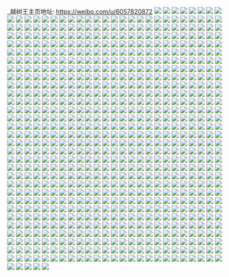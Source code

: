 _越树王主页地址: https://weibo.com/u/6057820872 
![](https://wx4.sinaimg.cn/mw2000/006BXZWgly1h9h2p38vfij33344mo4qu.jpg) 
![](https://wx4.sinaimg.cn/mw2000/006BXZWgly1h9h2okac9ej31jx22kqv5.jpg) 
![](https://wx4.sinaimg.cn/mw2000/006BXZWgly1h9h2ot2a0kj337k251kjl.jpg) 
![](https://wx4.sinaimg.cn/mw2000/006BXZWgly1h9h2pkq9tzj33344mo7wm.jpg) 
![](https://wx4.sinaimg.cn/mw2000/006BXZWgly1h9h2pfcqgoj34mo334npk.jpg) 
![](https://wx4.sinaimg.cn/mw2000/006BXZWgly1h9h2pn103cj31px25qe81.jpg) 
![](https://wx4.sinaimg.cn/mw2000/006BXZWgly1h9a7g3bircj30wi17c15z.jpg) 
![](https://wx4.sinaimg.cn/mw2000/006BXZWgly1h9a7fselzaj32c0340u0y.jpg) 
![](https://wx4.sinaimg.cn/mw2000/006BXZWgly1h9a7gaesvij323g2fb4qp.jpg) 
![](https://wx4.sinaimg.cn/mw2000/006BXZWgly1h9a7g96qykj32712g34qp.jpg) 
![](https://wx4.sinaimg.cn/mw2000/006BXZWgly1h9a7g7y6rpj32c0340qv6.jpg) 
![](https://wx4.sinaimg.cn/mw2000/006BXZWgly1h8h5oatxspj32c03404qq.jpg) 
![](https://wx4.sinaimg.cn/mw2000/006BXZWgly1h7y38gfxt4j32og3kn1kz.jpg) 
![](https://wx4.sinaimg.cn/mw2000/006BXZWgly1h7y38poxorj32dq36cx6q.jpg) 
![](https://wx4.sinaimg.cn/mw2000/006BXZWgly1h7y38z7rh4j327v2lunpd.jpg) 
![](https://wx4.sinaimg.cn/mw2000/006BXZWgly1h7y391mo4bj32c0340u0y.jpg) 
![](https://wx4.sinaimg.cn/mw2000/006BXZWgly1h7y384ijmij32ab2aeqv5.jpg) 
![](https://wx4.sinaimg.cn/mw2000/006BXZWgly1h7y399ppb4j32c02c0hdv.jpg) 
![](https://wx4.sinaimg.cn/mw2000/006BXZWgly1h7y39e2ptdj32c02c0b2a.jpg) 
![](https://wx4.sinaimg.cn/mw2000/006BXZWgly1h7rno12yvqj325h2yeu0z.jpg) 
![](https://wx4.sinaimg.cn/mw2000/006BXZWgly1h7rnnye0fyj32c03404qs.jpg) 
![](https://wx4.sinaimg.cn/mw2000/006BXZWgly1h7rnnxalsbj31db1cj4jy.jpg) 
![](https://wx4.sinaimg.cn/mw2000/006BXZWgly1h7rnnz46i1j31ra2elhdt.jpg) 
![](https://wx4.sinaimg.cn/mw2000/006BXZWgly1h7r83vd98fj32bq2zf4qq.jpg) 
![](https://wx4.sinaimg.cn/mw2000/006BXZWgly1h7r83ym0ymj32672rv1kz.jpg) 
![](https://wx4.sinaimg.cn/mw2000/006BXZWgly1h7r83jddu1j329s3254qq.jpg) 
![](https://wx4.sinaimg.cn/mw2000/006BXZWgly1h7r83p7bppj33402c0hdw.jpg) 
![](https://wx4.sinaimg.cn/mw2000/006BXZWgly1h7r83rbd1nj323p2v6e81.jpg) 
![](https://wx4.sinaimg.cn/mw2000/006BXZWgly1h7r84hr377j31eo1ec4o9.jpg) 
![](https://wx4.sinaimg.cn/mw2000/006BXZWgly1h7py3j9banj30u00xmtg6.jpg) 
![](https://wx4.sinaimg.cn/mw2000/006BXZWgly1h7py3kwuo1j30u0117gva.jpg) 
![](https://wx4.sinaimg.cn/mw2000/006BXZWgly1h7py3jthknj31400u0aip.jpg) 
![](https://wx4.sinaimg.cn/mw2000/006BXZWgly1h7py3k95tsj30u00u0qan.jpg) 
![](https://wx4.sinaimg.cn/mw2000/006BXZWgly1h7py3nndfzj30u01407b2.jpg) 
![](https://wx4.sinaimg.cn/mw2000/006BXZWgly1h7py3ydzd4j31400u0q9z.jpg) 
![](https://wx4.sinaimg.cn/mw2000/006BXZWgly1h7hoe3k6uej30u00u0dkk.jpg) 
![](https://wx4.sinaimg.cn/mw2000/006BXZWgly1h7hx6r2ydcj30u0122wjg.jpg) 
![](https://wx4.sinaimg.cn/mw2000/006BXZWgly1h77m2vjsgqj324836cqmm.jpg) 
![](https://wx4.sinaimg.cn/mw2000/006BXZWgly1h77m38otiuj33344mo1l1.jpg) 
![](https://wx4.sinaimg.cn/mw2000/006BXZWgly1h77m5ijyepj33344moe87.jpg) 
![](https://wx4.sinaimg.cn/mw2000/006BXZWgly1h77m6p5mkrj324836cx6u.jpg) 
![](https://wx4.sinaimg.cn/mw2000/006BXZWgly1h77m280e4gj30wi0lo4qp.jpg) 
![](https://wx4.sinaimg.cn/mw2000/006BXZWgly1h6p1ai6o4ij30u011gtet.jpg) 
![](https://wx4.sinaimg.cn/mw2000/006BXZWgly1h6p1ajyhj4j30u00v941o.jpg) 
![](https://wx4.sinaimg.cn/mw2000/006BXZWgly1h6p1akt5xpj31400u0gmy.jpg) 
![](https://wx4.sinaimg.cn/mw2000/006BXZWgly1h5x9jsf9sij32c0340e82.jpg) 
![](https://wx4.sinaimg.cn/mw2000/006BXZWgly1h5x9l6ffocj32c0340u0x.jpg) 
![](https://wx4.sinaimg.cn/mw2000/006BXZWgly1h5x9jvc7oej32c0340npf.jpg) 
![](https://wx4.sinaimg.cn/mw2000/006BXZWgly1h5x9ju03wbj32c03401kz.jpg) 
![](https://wx4.sinaimg.cn/mw2000/006BXZWgly1h4yfwopas3j31410u0dpb.jpg) 
![](https://wx4.sinaimg.cn/mw2000/006BXZWgly1h4l7vdrrkyj323s2vq4qr.jpg) 
![](https://wx4.sinaimg.cn/mw2000/006BXZWgly1h3uprff3q8j32c0340kjm.jpg) 
![](https://wx4.sinaimg.cn/mw2000/006BXZWgly1h3uproc4taj32c0340u0z.jpg) 
![](https://wx4.sinaimg.cn/mw2000/006BXZWgly1h3uprj1zv2j32c03401kz.jpg) 
![](https://wx4.sinaimg.cn/mw2000/006BXZWgly1h3uprhfqfxj32c0340kjm.jpg) 
![](https://wx4.sinaimg.cn/mw2000/006BXZWgly1h3upz8dhf9j31kw1kwqjz.jpg) 
![](https://wx4.sinaimg.cn/mw2000/006BXZWgly1h3uq0iliv3j31tz1x5x5a.jpg) 
![](https://wx4.sinaimg.cn/mw2000/006BXZWgly1h2jq7npym9j30se12z464.jpg) 
![](https://wx4.sinaimg.cn/mw2000/006BXZWgly1h2be8ykjxnj322p2ssx6r.jpg) 
![](https://wx4.sinaimg.cn/mw2000/006BXZWgly1h2be8x6h7xj33402cpu11.jpg) 
![](https://wx4.sinaimg.cn/mw2000/006BXZWgly1h2be8ujqmyj32rh1zohdt.jpg) 
![](https://wx4.sinaimg.cn/mw2000/006BXZWgly1h2be8vcsv6j32wt26mqv5.jpg) 
![](https://wx4.sinaimg.cn/mw2000/006BXZWgly1h1ueqkww73j325z2z3npe.jpg) 
![](https://wx4.sinaimg.cn/mw2000/006BXZWgly1h1ueqpry4rj32al3401l1.jpg) 
![](https://wx4.sinaimg.cn/mw2000/006BXZWgly1h1ueqqtr26j30wi134hdi.jpg) 
![](https://wx4.sinaimg.cn/mw2000/006BXZWgly1h1ueqaq605j30w81inqd8.jpg) 
![](https://wx4.sinaimg.cn/mw2000/006BXZWgly1h1mufjt53fj329r31eu0y.jpg) 
![](https://wx4.sinaimg.cn/mw2000/006BXZWgly1h1muffk6kuj31ci108ayr.jpg) 
![](https://wx4.sinaimg.cn/mw2000/006BXZWgly1h1mufnehsej32bq340u10.jpg) 
![](https://wx4.sinaimg.cn/mw2000/006BXZWgly1h1mufgfuloj32c02u9u0z.jpg) 
![](https://wx4.sinaimg.cn/mw2000/006BXZWgly1h1muflz0kuj323w30vb2c.jpg) 
![](https://wx4.sinaimg.cn/mw2000/006BXZWgly1h1mufgw7gfj30se13lnci.jpg) 
![](https://wx4.sinaimg.cn/mw2000/006BXZWgly1h1mufiq7n3j320g2s81ky.jpg) 
![](https://wx4.sinaimg.cn/mw2000/006BXZWgly1h1mufkr6gsj31v42r61ky.jpg) 
![](https://wx4.sinaimg.cn/mw2000/006BXZWgly1h0or2go9zej31he0u0wk4.jpg) 
![](https://wx4.sinaimg.cn/mw2000/006BXZWgly1h0or2h0fqfj31he0u0tcm.jpg) 
![](https://wx4.sinaimg.cn/mw2000/006BXZWgly1gzvvt0j7k9j30wc0u07av.jpg) 
![](https://wx4.sinaimg.cn/mw2000/006BXZWgly1gzvvu98qifj30u00zujyv.jpg) 
![](https://wx4.sinaimg.cn/mw2000/006BXZWgly1gzvvt1hsiuj30u0140qcz.jpg) 
![](https://wx4.sinaimg.cn/mw2000/006BXZWgly1gzvvt1q51vj30u013fwom.jpg) 
![](https://wx4.sinaimg.cn/mw2000/006BXZWgly1gzvvt1z3bzj30u0140gux.jpg) 
![](https://wx4.sinaimg.cn/mw2000/006BXZWgly1gzvvt2om1aj30u01400zq.jpg) 
![](https://wx4.sinaimg.cn/mw2000/006BXZWgly1gyp1832mznj32c0340nph.jpg) 
![](https://wx4.sinaimg.cn/mw2000/006BXZWgly1gyp184ys13j322q2rnqv6.jpg) 
![](https://wx4.sinaimg.cn/mw2000/006BXZWgly1gyp18n3r1kj32c0340npe.jpg) 
![](https://wx4.sinaimg.cn/mw2000/006BXZWgly1gyp17z221vj32c03401l1.jpg) 
![](https://wx4.sinaimg.cn/mw2000/006BXZWgly1gxxkagmqlxj30u014048n.jpg) 
![](https://wx4.sinaimg.cn/mw2000/006BXZWgly1gxxkaieu6vj30u00u0117.jpg) 
![](https://wx4.sinaimg.cn/mw2000/006BXZWgly1gxxkahgle4j31410u00z5.jpg) 
![](https://wx4.sinaimg.cn/mw2000/006BXZWgly1gxxkajcae8j30u0140wo7.jpg) 
![](https://wx4.sinaimg.cn/mw2000/006BXZWgly1gxxkbrmb12j30tw13wqbe.jpg) 
![](https://wx4.sinaimg.cn/mw2000/006BXZWgly1gxerbthmzoj30lj0n1abq.jpg) 
![](https://wx4.sinaimg.cn/mw2000/006BXZWgly1gwzcv6twl0j30u00u5dk7.jpg) 
![](https://wx4.sinaimg.cn/mw2000/006BXZWgly1gwzcv7ns6rj31250u0n20.jpg) 
![](https://wx4.sinaimg.cn/mw2000/006BXZWgly1gwzcv7caopj31910u0q9g.jpg) 
![](https://wx4.sinaimg.cn/mw2000/006BXZWgly1gwzcv89isoj31910u046h.jpg) 
![](https://wx4.sinaimg.cn/mw2000/006BXZWgly1gwwgvnrqjij30vc15sn7p.jpg) 
![](https://wx4.sinaimg.cn/mw2000/006BXZWgly1gwwgvo1klcj30vc0ye7l6.jpg) 
![](https://wx4.sinaimg.cn/mw2000/006BXZWgly1gwwgvxp9ddj30ku0rs0wp.jpg) 
![](https://wx4.sinaimg.cn/mw2000/006BXZWgly1gwwgvppw4fj323x2k01ky.jpg) 
![](https://wx4.sinaimg.cn/mw2000/006BXZWgly1gwwgwas0haj318e18eh9c.jpg) 
![](https://wx4.sinaimg.cn/mw2000/006BXZWgly1gwwgvrqs0lj32c02lu7wi.jpg) 
![](https://wx4.sinaimg.cn/mw2000/006BXZWgly1gwwgvtbt75j32c02qa1ky.jpg) 
![](https://wx4.sinaimg.cn/mw2000/006BXZWgly1gwwgvvgr29j324w2k6x6p.jpg) 
![](https://wx4.sinaimg.cn/mw2000/006BXZWgly1gwwgwbs9zij32s52c0kjl.jpg) 
![](https://wx4.sinaimg.cn/mw2000/006BXZWgly1gwwgvyv88ij32c0340b2a.jpg) 
![](https://wx4.sinaimg.cn/mw2000/006BXZWgly1gwwgw0nepdj32ma1r8u0x.jpg) 
![](https://wx4.sinaimg.cn/mw2000/006BXZWgly1gwwgw3ep05j32c03404qr.jpg) 
![](https://wx4.sinaimg.cn/mw2000/006BXZWgly1gwwgw4j4lqj32c03407wi.jpg) 
![](https://wx4.sinaimg.cn/mw2000/006BXZWgly1gwwgw5v7nrj32c03404qq.jpg) 
![](https://wx4.sinaimg.cn/mw2000/006BXZWgly1gwwgw6skwsj32c0340e81.jpg) 
![](https://wx4.sinaimg.cn/mw2000/006BXZWgly1gwwgw8ifo0j32c03407wi.jpg) 
![](https://wx4.sinaimg.cn/mw2000/006BXZWgly1gwwgwa4bowj32c0340x6r.jpg) 
![](https://wx4.sinaimg.cn/mw2000/006BXZWgly1gwwgwcyzb8j32ao328e82.jpg) 
![](https://wx4.sinaimg.cn/mw2000/006BXZWgly1gvw49jolymj30h20jnwha.jpg) 
![](https://wx4.sinaimg.cn/mw2000/006BXZWgly1gvw49ko3j2j32c03404qr.jpg) 
![](https://wx4.sinaimg.cn/mw2000/006BXZWgly1gvw497qh6oj32c03407wj.jpg) 
![](https://wx4.sinaimg.cn/mw2000/006BXZWgly1gvw49mzu71j321e1v2e81.jpg) 
![](https://wx4.sinaimg.cn/mw2000/006BXZWgly1gvw49lw56lj32c0340kjm.jpg) 
![](https://wx4.sinaimg.cn/mw2000/006BXZWgly1gvw49ira08j33402c0kjm.jpg) 
![](https://wx4.sinaimg.cn/mw2000/006BXZWgly1gvw49on497j322o340kjl.jpg) 
![](https://wx4.sinaimg.cn/mw2000/006BXZWgly1gvw49pfzomj322o340x6p.jpg) 
![](https://wx4.sinaimg.cn/mw2000/006BXZWgly1gvw49f1u2wj32c0340x6r.jpg) 
![](https://wx4.sinaimg.cn/mw2000/006BXZWgly1gvw496bwswj32c03401ky.jpg) 
![](https://wx4.sinaimg.cn/mw2000/006BXZWgly1gvw499p33tj32c0340u0z.jpg) 
![](https://wx4.sinaimg.cn/mw2000/006BXZWgly1gvw49qm283j32c0340x6q.jpg) 
![](https://wx4.sinaimg.cn/mw2000/006BXZWgly1gvw49535b1j32c0340e82.jpg) 
![](https://wx4.sinaimg.cn/mw2000/006BXZWgly1gvw49brzfrj32c0340hdu.jpg) 
![](https://wx4.sinaimg.cn/mw2000/006BXZWgly1gvw49d0ntej32c0340x6q.jpg) 
![](https://wx4.sinaimg.cn/mw2000/006BXZWgly1gvw49h8djfj32c0340x6q.jpg) 
![](https://wx4.sinaimg.cn/mw2000/006BXZWgly1gvw49nq4caj31sh20bhdt.jpg) 
![](https://wx4.sinaimg.cn/mw2000/006BXZWgly1guzwnqdygej60u0130do802.jpg) 
![](https://wx4.sinaimg.cn/mw2000/006BXZWgly1guzwnr4d35j60u0135qa102.jpg) 
![](https://wx4.sinaimg.cn/mw2000/006BXZWgly1guzwns1728j60u016mwkn02.jpg) 
![](https://wx4.sinaimg.cn/mw2000/006BXZWgly1guzwnnju3wj60u013d4b202.jpg) 
![](https://wx4.sinaimg.cn/mw2000/006BXZWgly1guzwnobv8tj60u013s7jq02.jpg) 
![](https://wx4.sinaimg.cn/mw2000/006BXZWgly1guzwnkvwa7j60u014047402.jpg) 
![](https://wx4.sinaimg.cn/mw2000/006BXZWgly1guzwnictwej60u0140gv902.jpg) 
![](https://wx4.sinaimg.cn/mw2000/006BXZWgly1guzwnjf2ijj61400u0dr402.jpg) 
![](https://wx4.sinaimg.cn/mw2000/006BXZWgly1guzwnp0c69j60u00zfn5802.jpg) 
![](https://wx4.sinaimg.cn/mw2000/006BXZWgly1guzwnk24hdj60u00zsn3z02.jpg) 
![](https://wx4.sinaimg.cn/mw2000/006BXZWgly1guzwnlwf90j60u0140wpi02.jpg) 
![](https://wx4.sinaimg.cn/mw2000/006BXZWgly1guzwnply98j60u0140n3e02.jpg) 
![](https://wx4.sinaimg.cn/mw2000/006BXZWgly1guzwnsv3xlj60u0140dtw02.jpg) 
![](https://wx4.sinaimg.cn/mw2000/006BXZWgly1guzwntpph6j60u0140wo502.jpg) 
![](https://wx4.sinaimg.cn/mw2000/006BXZWgly1guzwnuruosj60u00zujz902.jpg) 
![](https://wx4.sinaimg.cn/mw2000/006BXZWgly1guzwnvzae5j60u0190alp02.jpg) 
![](https://wx4.sinaimg.cn/mw2000/006BXZWgly1guzwnxh4scj60u0140dq102.jpg) 
![](https://wx4.sinaimg.cn/mw2000/006BXZWgly1guzwnylro1j60u01407cu02.jpg) 
![](https://wx4.sinaimg.cn/mw2000/006BXZWgly1guppsck2lsj32be340kjn.jpg) 
![](https://wx4.sinaimg.cn/mw2000/006BXZWgly1gupnblhiakj62c03154qr02.jpg) 
![](https://wx4.sinaimg.cn/mw2000/006BXZWgly1guppqrkcfqj62c0340e8402.jpg) 
![](https://wx4.sinaimg.cn/mw2000/006BXZWgly1gupnbgcuq3j60kz0sgwn902.jpg) 
![](https://wx4.sinaimg.cn/mw2000/006BXZWgly1gupnbtputtj627r2omnpd02.jpg) 
![](https://wx4.sinaimg.cn/mw2000/006BXZWgly1guppr95v9sj62c0340hdt02.jpg) 
![](https://wx4.sinaimg.cn/mw2000/006BXZWgly1gupnbp2mq1j62ao2x61kz02.jpg) 
![](https://wx4.sinaimg.cn/mw2000/006BXZWgly1gupnbhinojj62ps1j04qp02.jpg) 
![](https://wx4.sinaimg.cn/mw2000/006BXZWgly1guppov9iy6j62c0340x6r02.jpg) 
![](https://wx4.sinaimg.cn/mw2000/006BXZWgly1gupnbihsthj60vc15sdrq02.jpg) 
![](https://wx4.sinaimg.cn/mw2000/006BXZWgly1gupnbrsdrgj623e2lc4qq02.jpg) 
![](https://wx4.sinaimg.cn/mw2000/006BXZWgly1gupprga03oj63402c0kjl02.jpg) 
![](https://wx4.sinaimg.cn/mw2000/006BXZWgly1gupprq6o30j62ps1j0u0x02.jpg) 
![](https://wx4.sinaimg.cn/mw2000/006BXZWgly1gupps88q9fj62c0340u0y02.jpg) 
![](https://wx4.sinaimg.cn/mw2000/006BXZWgly1gupnbfsrtej62c03401kz02.jpg) 
![](https://wx4.sinaimg.cn/mw2000/006BXZWgly1gtt7dt1rwij30t612wqd5.jpg) 
![](https://wx4.sinaimg.cn/mw2000/006BXZWgly1gtt7ds4guej32c0340u0x.jpg) 
![](https://wx4.sinaimg.cn/mw2000/006BXZWgly1gtt7duk9p3j31xk24fnpd.jpg) 
![](https://wx4.sinaimg.cn/mw2000/006BXZWgly1gtt7dtya8hj32c0340b2a.jpg) 
![](https://wx4.sinaimg.cn/mw2000/006BXZWgly1gtt7e1mje8j32c03404qp.jpg) 
![](https://wx4.sinaimg.cn/mw2000/006BXZWgly1gtt7dvqvxaj32c02xcqv5.jpg) 
![](https://wx4.sinaimg.cn/mw2000/006BXZWgly1gtt7dxnoegj32c03401kz.jpg) 
![](https://wx4.sinaimg.cn/mw2000/006BXZWgly1gtt7e2ksokj32622dy4qp.jpg) 
![](https://wx4.sinaimg.cn/mw2000/006BXZWgly1gtt7e0pj4jj32c0340kjr.jpg) 
![](https://wx4.sinaimg.cn/mw2000/006BXZWgly1gtt7dz5nhuj32c0340hdu.jpg) 
![](https://wx4.sinaimg.cn/mw2000/006BXZWgly1gtmcbcn0ecj30u0140jyo.jpg) 
![](https://wx4.sinaimg.cn/mw2000/006BXZWgly1gtmcb8kallj30u0140qgy.jpg) 
![](https://wx4.sinaimg.cn/mw2000/006BXZWgly1gtmcb97m3rj30u0140ag1.jpg) 
![](https://wx4.sinaimg.cn/mw2000/006BXZWgly1gtmcbbbklmj30u0140481.jpg) 
![](https://wx4.sinaimg.cn/mw2000/006BXZWgly1gtmcggqy8ej311s0u0n58.jpg) 
![](https://wx4.sinaimg.cn/mw2000/006BXZWgly1gtmcgw6lr0j30wx0l9q7t.jpg) 
![](https://wx4.sinaimg.cn/mw2000/006BXZWgly1gtmcffj0ajj30mi0u0jwb.jpg) 
![](https://wx4.sinaimg.cn/mw2000/006BXZWgly1gtmcbau751j30u01aa4b3.jpg) 
![](https://wx4.sinaimg.cn/mw2000/006BXZWgly1gtmccd906lj30u0140x12.jpg) 
![](https://wx4.sinaimg.cn/mw2000/006BXZWgly1gtmcbdysdij30ws0u0wl5.jpg) 
![](https://wx4.sinaimg.cn/mw2000/006BXZWgly1gtmcddeznuj30mi0k3go1.jpg) 
![](https://wx4.sinaimg.cn/mw2000/006BXZWgly1gtmcbf7c3dj30u0140ao5.jpg) 
![](https://wx4.sinaimg.cn/mw2000/006BXZWgly1gtmccekpckj30u0140dmc.jpg) 
![](https://wx4.sinaimg.cn/mw2000/006BXZWgly1gtmccfatayj30u0140dr0.jpg) 
![](https://wx4.sinaimg.cn/mw2000/006BXZWgly1gtao1u19iyj30u0140qad.jpg) 
![](https://wx4.sinaimg.cn/mw2000/006BXZWgly1gtao1tjdmij30u0140gtj.jpg) 
![](https://wx4.sinaimg.cn/mw2000/006BXZWgly1gtao1loqvpj30u00u0qc3.jpg) 
![](https://wx4.sinaimg.cn/mw2000/006BXZWgly1gtao1rrfmoj30u0140gw7.jpg) 
![](https://wx4.sinaimg.cn/mw2000/006BXZWgly1gtao1pnowuj30u018x102.jpg) 
![](https://wx4.sinaimg.cn/mw2000/006BXZWgly1gtao1k3uh5j30u0140jye.jpg) 
![](https://wx4.sinaimg.cn/mw2000/006BXZWgly1gtao1r0x31j30u0140tlm.jpg) 
![](https://wx4.sinaimg.cn/mw2000/006BXZWgly1gtao1l1zolj30u00u0jxp.jpg) 
![](https://wx4.sinaimg.cn/mw2000/006BXZWgly1gtao1qdd5mj30u0140dr0.jpg) 
![](https://wx4.sinaimg.cn/mw2000/006BXZWgly1gtao1ko9u9j30u014s135.jpg) 
![](https://wx4.sinaimg.cn/mw2000/006BXZWgly1gtao1mapfzj30u00u0wm6.jpg) 
![](https://wx4.sinaimg.cn/mw2000/006BXZWgly1gtao1mrteyj30u014049e.jpg) 
![](https://wx4.sinaimg.cn/mw2000/006BXZWgly1gtao1oen4fj30u0140wk4.jpg) 
![](https://wx4.sinaimg.cn/mw2000/006BXZWgly1gtao1p4kmuj30u019312o.jpg) 
![](https://wx4.sinaimg.cn/mw2000/006BXZWgly1gtao1sc1c2j30u014046f.jpg) 
![](https://wx4.sinaimg.cn/mw2000/006BXZWgly1gtao1uonv9j30u0140k4w.jpg) 
![](https://wx4.sinaimg.cn/mw2000/006BXZWgly1gsjbd25qq5j327p20z1kx.jpg) 
![](https://wx4.sinaimg.cn/mw2000/006BXZWgly1gsbgx6ld5aj311s0u0463.jpg) 
![](https://wx4.sinaimg.cn/mw2000/006BXZWgly1gs1n8m8ncuj30u0118aob.jpg) 
![](https://wx4.sinaimg.cn/mw2000/006BXZWgly1gs1n8krbwvj30u0140n7t.jpg) 
![](https://wx4.sinaimg.cn/mw2000/006BXZWgly1gs1n8lbu0wj30u00yggu3.jpg) 
![](https://wx4.sinaimg.cn/mw2000/006BXZWgly1gs1n8izn0hj30u0140tj7.jpg) 
![](https://wx4.sinaimg.cn/mw2000/006BXZWgly1gs1n8jodgzj30u0142am9.jpg) 
![](https://wx4.sinaimg.cn/mw2000/006BXZWgly1gs1n8n2ptqj30u00uath7.jpg) 
![](https://wx4.sinaimg.cn/mw2000/006BXZWgly1gs1n8nmwd8j30u00zm4bf.jpg) 
![](https://wx4.sinaimg.cn/mw2000/006BXZWgly1gs1n8k6biqj30u0140k1t.jpg) 
![](https://wx4.sinaimg.cn/mw2000/006BXZWgly1gs1n8ogxnhj30u010aqh3.jpg) 
![](https://wx4.sinaimg.cn/mw2000/006BXZWgly1grj06j4cgyj30u010y7ch.jpg) 
![](https://wx4.sinaimg.cn/mw2000/006BXZWgly1grj0451l6hj30u0142q91.jpg) 
![](https://wx4.sinaimg.cn/mw2000/006BXZWgly1grj06rddzej30u012oqc7.jpg) 
![](https://wx4.sinaimg.cn/mw2000/006BXZWgly1grj0478z2ij30u00yi10s.jpg) 
![](https://wx4.sinaimg.cn/mw2000/006BXZWgly1grj04aoa0wj30go0hl75a.jpg) 
![](https://wx4.sinaimg.cn/mw2000/006BXZWgly1grj04922umj30u0140do9.jpg) 
![](https://wx4.sinaimg.cn/mw2000/006BXZWgly1grj045nt38j31400u010k.jpg) 
![](https://wx4.sinaimg.cn/mw2000/006BXZWgly1grj049u52sj30u0140jzx.jpg) 
![](https://wx4.sinaimg.cn/mw2000/006BXZWgly1grj04acsgvj30u0140wm9.jpg) 
![](https://wx4.sinaimg.cn/mw2000/006BXZWgly1gr2rtt7bnbj30rs631hdu.jpg) 
![](https://wx4.sinaimg.cn/mw2000/006BXZWgly1gr2rtx19x9j30rs50l7wi.jpg) 
![](https://wx4.sinaimg.cn/mw2000/006BXZWgly1gr2rtuk8oaj30rs9254qr.jpg) 
![](https://wx4.sinaimg.cn/mw2000/006BXZWgly1gr2rtw3fuaj30rs5eg4qq.jpg) 
![](https://wx4.sinaimg.cn/mw2000/006BXZWgly1gr2ru1wknkj30u01407ck.jpg) 
![](https://wx4.sinaimg.cn/mw2000/006BXZWgly1gr2rts6i8ej30rs4oxkjl.jpg) 
![](https://wx4.sinaimg.cn/mw2000/006BXZWgly1gr2rtyac6aj30rs4oh4qq.jpg) 
![](https://wx4.sinaimg.cn/mw2000/006BXZWgly1gr2ru1dechj30u0140akm.jpg) 
![](https://wx4.sinaimg.cn/mw2000/006BXZWgly1gr2ru01b7nj30rs64bx6q.jpg) 
![](https://wx4.sinaimg.cn/mw2000/006BXZWgly1gr2ppqt27mj31410u07e5.jpg) 
![](https://wx4.sinaimg.cn/mw2000/006BXZWgly1gqtjynuq4tj30u00yjh0m.jpg) 
![](https://wx4.sinaimg.cn/mw2000/006BXZWgly1gqtjyooe3zj30u012012f.jpg) 
![](https://wx4.sinaimg.cn/mw2000/006BXZWgly1gqtjymq2mij30u013nzwn.jpg) 
![](https://wx4.sinaimg.cn/mw2000/006BXZWgly1gqtjyqsxtoj30ku0rsq78.jpg) 
![](https://wx4.sinaimg.cn/mw2000/006BXZWgly1gqtjypwuz2j30u0140jyn.jpg) 
![](https://wx4.sinaimg.cn/mw2000/006BXZWgly1gqtjyp3btkj30u010samt.jpg) 
![](https://wx4.sinaimg.cn/mw2000/006BXZWgly1gqtjypkvscj30u011wds6.jpg) 
![](https://wx4.sinaimg.cn/mw2000/006BXZWgly1gqtjyqjka8j60u00y2dph02.jpg) 
![](https://wx4.sinaimg.cn/mw2000/006BXZWgly1gqtjyq9c99j30u011w495.jpg) 
![](https://wx4.sinaimg.cn/mw2000/006BXZWgly1gqtjyr42jpj30u00xgak0.jpg) 
![](https://wx4.sinaimg.cn/mw2000/006BXZWgly1gqtjyrfzc8j310f0u0qf0.jpg) 
![](https://wx4.sinaimg.cn/mw2000/006BXZWgly1gqtjyrv557j30u00u4na6.jpg) 
![](https://wx4.sinaimg.cn/mw2000/006BXZWgly1gqtjys8o69j30u0140aoq.jpg) 
![](https://wx4.sinaimg.cn/mw2000/006BXZWgly1gqtjyspeomj30u0154tev.jpg) 
![](https://wx4.sinaimg.cn/mw2000/006BXZWgly1gqtjyt1a4lj30u00z6n76.jpg) 
![](https://wx4.sinaimg.cn/mw2000/006BXZWgly1gqtjytzzqnj30u00z4wq9.jpg) 
![](https://wx4.sinaimg.cn/mw2000/006BXZWgly1gqtjyudby8j30u0140whw.jpg) 
![](https://wx4.sinaimg.cn/mw2000/006BXZWgly1gqtjyvgguaj60u00ykjwc02.jpg) 
![](https://wx4.sinaimg.cn/mw2000/006BXZWgly1gq1yy9bny4j327i33zx6q.jpg) 
![](https://wx4.sinaimg.cn/mw2000/006BXZWgly1gq1yy22uqdj32c02qu7of.jpg) 
![](https://wx4.sinaimg.cn/mw2000/006BXZWgly1gq1yx6oezjj329n2y8x6p.jpg) 
![](https://wx4.sinaimg.cn/mw2000/006BXZWgly1gq1yxiv1iyj32c036gkjo.jpg) 
![](https://wx4.sinaimg.cn/mw2000/006BXZWgly1gq1yxzf0olj326r2i4kjl.jpg) 
![](https://wx4.sinaimg.cn/mw2000/006BXZWgly1gq1ywg93h2j31sf2oskjm.jpg) 
![](https://wx4.sinaimg.cn/mw2000/006BXZWgly1gq1yyafbojj33402c0b29.jpg) 
![](https://wx4.sinaimg.cn/mw2000/006BXZWgly1gq1yxowtezj32hk2c0u0y.jpg) 
![](https://wx4.sinaimg.cn/mw2000/006BXZWgly1gq1yxdz5kqj32c02lnb2b.jpg) 
![](https://wx4.sinaimg.cn/mw2000/006BXZWgly1gq1yxrvza9j33402c0qv5.jpg) 
![](https://wx4.sinaimg.cn/mw2000/006BXZWgly1gq1yy6ju5rj33402c0x6p.jpg) 
![](https://wx4.sinaimg.cn/mw2000/006BXZWgly1gq1yyfcj5xj32c03404qq.jpg) 
![](https://wx4.sinaimg.cn/mw2000/006BXZWgly1gq1yyhb05qj32c0340x6q.jpg) 
![](https://wx4.sinaimg.cn/mw2000/006BXZWgly1gq1yyj6510j32c03401f7.jpg) 
![](https://wx4.sinaimg.cn/mw2000/006BXZWgly1gq1yyn5swij32c03404qq.jpg) 
![](https://wx4.sinaimg.cn/mw2000/006BXZWgly1gq1yypyw23j32c0340kjm.jpg) 
![](https://wx4.sinaimg.cn/mw2000/006BXZWgly1gq1yytc8zfj32c0340e82.jpg) 
![](https://wx4.sinaimg.cn/mw2000/006BXZWgly1gq1yyddo7wj32c0340kjn.jpg) 
![](https://wx4.sinaimg.cn/mw2000/006BXZWgly1gq1sjtxldhj30u010vgwv.jpg) 
![](https://wx4.sinaimg.cn/mw2000/006BXZWgly1gq1sj0tevdj30u00usduc.jpg) 
![](https://wx4.sinaimg.cn/mw2000/006BXZWgly1gq1sj5ucyjj30u0144112.jpg) 
![](https://wx4.sinaimg.cn/mw2000/006BXZWgly1gq1sjiz3dvj31400u048u.jpg) 
![](https://wx4.sinaimg.cn/mw2000/006BXZWgly1gq1sjeulgsj30u0140h2p.jpg) 
![](https://wx4.sinaimg.cn/mw2000/006BXZWgly1gq1sjxlz31j30u0140wld.jpg) 
![](https://wx4.sinaimg.cn/mw2000/006BXZWgly1gq1sk154prj30u00w6dqk.jpg) 
![](https://wx4.sinaimg.cn/mw2000/006BXZWgly1gq1sjohqkyj30u01154a4.jpg) 
![](https://wx4.sinaimg.cn/mw2000/006BXZWgly1gq1sk6y6j3j30u0140qhy.jpg) 
![](https://wx4.sinaimg.cn/mw2000/006BXZWgly1gq1skhycpmj30u014048p.jpg) 
![](https://wx4.sinaimg.cn/mw2000/006BXZWgly1gq1sk2lc6tj31190u0qbr.jpg) 
![](https://wx4.sinaimg.cn/mw2000/006BXZWgly1gq1sk8alhtj30u014016u.jpg) 
![](https://wx4.sinaimg.cn/mw2000/006BXZWgly1gq1ska619wj30u011gai3.jpg) 
![](https://wx4.sinaimg.cn/mw2000/006BXZWgly1gq1skavn3jj30u01400vz.jpg) 
![](https://wx4.sinaimg.cn/mw2000/006BXZWgly1gq1sk5lq2aj31400u0qhm.jpg) 
![](https://wx4.sinaimg.cn/mw2000/006BXZWgly1gq1skbu6dyj31400u0jzv.jpg) 
![](https://wx4.sinaimg.cn/mw2000/006BXZWgly1gq1sln97hij30u0140tu6.jpg) 
![](https://wx4.sinaimg.cn/mw2000/006BXZWgly1gq1skgpc2rj30u0140qgw.jpg) 
![](https://wx4.sinaimg.cn/mw2000/006BXZWgly1gpaggdcq2fj32c0340b2a.jpg) 
![](https://wx4.sinaimg.cn/mw2000/006BXZWgly1gpaggbnnafj32c0340b2a.jpg) 
![](https://wx4.sinaimg.cn/mw2000/006BXZWgly1gpagg4ggmmj32c0340kjn.jpg) 
![](https://wx4.sinaimg.cn/mw2000/006BXZWgly1gpaggajeeyj32c0340e82.jpg) 
![](https://wx4.sinaimg.cn/mw2000/006BXZWgly1gpagg81zapj32c0340e82.jpg) 
![](https://wx4.sinaimg.cn/mw2000/006BXZWgly1gpagg9iljsj33402c0qv6.jpg) 
![](https://wx4.sinaimg.cn/mw2000/006BXZWgly1gpagg1ru0vj32c0340kjm.jpg) 
![](https://wx4.sinaimg.cn/mw2000/006BXZWgly1gpagg32ckjj32c03407wi.jpg) 
![](https://wx4.sinaimg.cn/mw2000/006BXZWgly1gpagg5m5gkj33402c0hdu.jpg) 
![](https://wx4.sinaimg.cn/mw2000/006BXZWgly1gpah5m3cygj31d3245qnm.jpg) 
![](https://wx4.sinaimg.cn/mw2000/006BXZWgly1gpaggejqs4j32c0340x6q.jpg) 
![](https://wx4.sinaimg.cn/mw2000/006BXZWgly1gpagggd13aj32c03401l0.jpg) 
![](https://wx4.sinaimg.cn/mw2000/006BXZWgly1gpaggimupxj32c0340kjm.jpg) 
![](https://wx4.sinaimg.cn/mw2000/006BXZWgly1gpaggpigz5j32c03404qp.jpg) 
![](https://wx4.sinaimg.cn/mw2000/006BXZWgly1gpaggkit9vj32c0340qv6.jpg) 
![](https://wx4.sinaimg.cn/mw2000/006BXZWgly1gpagglvy5uj32c0340x6q.jpg) 
![](https://wx4.sinaimg.cn/mw2000/006BXZWgly1gpaabwsxtbj31t02abe81.jpg) 
![](https://wx4.sinaimg.cn/mw2000/006BXZWgly1gpaabyhz3hj32yw286npd.jpg) 
![](https://wx4.sinaimg.cn/mw2000/006BXZWgly1gpaac4tdrpj31ds29e4mq.jpg) 
![](https://wx4.sinaimg.cn/mw2000/006BXZWgly1gpaac1n2ooj31d3245qnm.jpg) 
![](https://wx4.sinaimg.cn/mw2000/006BXZWgly1gpaac07agvj32a231fb29.jpg) 
![](https://wx4.sinaimg.cn/mw2000/006BXZWgly1gpaac32948j32vx25y4qq.jpg) 
![](https://wx4.sinaimg.cn/mw2000/006BXZWgly1gpaac3j0cmj32c02lxncu.jpg) 
![](https://wx4.sinaimg.cn/mw2000/006BXZWgly1gpaabunp66j31y41ocjzk.jpg) 
![](https://wx4.sinaimg.cn/mw2000/006BXZWgly1gpaabz2cbhj327r2foq8r.jpg) 
![](https://wx4.sinaimg.cn/mw2000/006BXZWgly1gpaabv9f8aj32c028cn7k.jpg) 
![](https://wx4.sinaimg.cn/mw2000/006BXZWgly1gpaabw32grj30t213fgu3.jpg) 
![](https://wx4.sinaimg.cn/mw2000/006BXZWgly1gpaacqjre0j326c2xxaqa.jpg) 
![](https://wx4.sinaimg.cn/mw2000/006BXZWgly1gowmcsflg6j30u00ysgyv.jpg) 
![](https://wx4.sinaimg.cn/mw2000/006BXZWgly1gowmctnu3lj30mi0u07aa.jpg) 
![](https://wx4.sinaimg.cn/mw2000/006BXZWgly1gowmcuelwkj30u0140tmg.jpg) 
![](https://wx4.sinaimg.cn/mw2000/006BXZWgly1gou6gnvw88j30u01407do.jpg) 
![](https://wx4.sinaimg.cn/mw2000/006BXZWgly1gou6gd0tdqj30u01407b7.jpg) 
![](https://wx4.sinaimg.cn/mw2000/006BXZWgly1gou6gpbr5xj30u01407cd.jpg) 
![](https://wx4.sinaimg.cn/mw2000/006BXZWgly1gou6gqgp20j30u00ymqah.jpg) 
![](https://wx4.sinaimg.cn/mw2000/006BXZWgly1gowmcvokarj30u018iqes.jpg) 
![](https://wx4.sinaimg.cn/mw2000/006BXZWgly1gowmcx81ihj30mi0u07ci.jpg) 
![](https://wx4.sinaimg.cn/mw2000/006BXZWgly1gou6gvsdv8j30u0140tnk.jpg) 
![](https://wx4.sinaimg.cn/mw2000/006BXZWgly1gou6gwmytzj30u0140tn9.jpg) 
![](https://wx4.sinaimg.cn/mw2000/006BXZWgly1gowmcxulsbj30tu13u45h.jpg) 
![](https://wx4.sinaimg.cn/mw2000/006BXZWgly1gou6grlx32j30u0140q9f.jpg) 
![](https://wx4.sinaimg.cn/mw2000/006BXZWgly1gou6gsc3y9j30uh0u07dr.jpg) 
![](https://wx4.sinaimg.cn/mw2000/006BXZWgly1gou6gtizg2j30u00uejyr.jpg) 
![](https://wx4.sinaimg.cn/mw2000/006BXZWgly1gou6gx7v3oj30u0140118.jpg) 
![](https://wx4.sinaimg.cn/mw2000/006BXZWgly1gomqslnws3j30u01gsn8t.jpg) 
![](https://wx4.sinaimg.cn/mw2000/006BXZWgly1gomqsklxvzj31hc0u0dse.jpg) 
![](https://wx4.sinaimg.cn/mw2000/006BXZWgly1gomqsmlq6dj30u01hc10u.jpg) 
![](https://wx4.sinaimg.cn/mw2000/006BXZWgly1gomqshhjkqj31hc0u07ds.jpg) 
![](https://wx4.sinaimg.cn/mw2000/006BXZWgly1gomqtbvw4hj31hc0u0te4.jpg) 
![](https://wx4.sinaimg.cn/mw2000/006BXZWgly1gomqsi8z8rj31jb0u0gv3.jpg) 
![](https://wx4.sinaimg.cn/mw2000/006BXZWgly1gomqsivzhkj30u01hc10q.jpg) 
![](https://wx4.sinaimg.cn/mw2000/006BXZWgly1gomqsgn19pj30u00x8aeb.jpg) 
![](https://wx4.sinaimg.cn/mw2000/006BXZWgly1gomqsjq2a0j30u01hdakr.jpg) 
![](https://wx4.sinaimg.cn/mw2000/006BXZWgly1gomquah03gj30u01hck1v.jpg) 
![](https://wx4.sinaimg.cn/mw2000/006BXZWgly1gomqsfhuuzj31hb0u0wlo.jpg) 
![](https://wx4.sinaimg.cn/mw2000/006BXZWgly1gomqv8xvnlj31hd0u0n7q.jpg) 
![](https://wx4.sinaimg.cn/mw2000/006BXZWgly1go3hogu7frj32c03407wh.jpg) 
![](https://wx4.sinaimg.cn/mw2000/006BXZWgly1go3hog68ykj31w01ybx6p.jpg) 
![](https://wx4.sinaimg.cn/mw2000/006BXZWgly1go3hohqsbgj32862yw4qp.jpg) 
![](https://wx4.sinaimg.cn/mw2000/006BXZWgly1go3hq55bcpj32c03401ky.jpg) 
![](https://wx4.sinaimg.cn/mw2000/006BXZWgly1go3horumu9j30va0zbjx9.jpg) 
![](https://wx4.sinaimg.cn/mw2000/006BXZWgly1go3honnrlcj32c0340b29.jpg) 
![](https://wx4.sinaimg.cn/mw2000/006BXZWgly1go3homywzxj31jk210x6p.jpg) 
![](https://wx4.sinaimg.cn/mw2000/006BXZWgly1go3hojc6fhj32c02rakjl.jpg) 
![](https://wx4.sinaimg.cn/mw2000/006BXZWgly1go3holfibkj32c03404qs.jpg) 
![](https://wx4.sinaimg.cn/mw2000/006BXZWgly1go3horj4ujj30vc15sni0.jpg) 
![](https://wx4.sinaimg.cn/mw2000/006BXZWgly1go3hor13fvj31o0280u0y.jpg) 
![](https://wx4.sinaimg.cn/mw2000/006BXZWgly1go3hoohvlej325928eqv5.jpg) 
![](https://wx4.sinaimg.cn/mw2000/006BXZWgly1go3hk6i0jxj32731ujh39.jpg) 
![](https://wx4.sinaimg.cn/mw2000/006BXZWgly1go3hk8yj5ij32c0340x6q.jpg) 
![](https://wx4.sinaimg.cn/mw2000/006BXZWgly1go3hka0h53j328m2zie81.jpg) 
![](https://wx4.sinaimg.cn/mw2000/006BXZWgly1go3hkew0v6j32ug26c4qs.jpg) 
![](https://wx4.sinaimg.cn/mw2000/006BXZWgly1go3hkfhaekj32c0212h0r.jpg) 
![](https://wx4.sinaimg.cn/mw2000/006BXZWgly1go3hkjqr45j32c02p3x6p.jpg) 
![](https://wx4.sinaimg.cn/mw2000/006BXZWgly1go3hkaolsij32c0340x6q.jpg) 
![](https://wx4.sinaimg.cn/mw2000/006BXZWgly1go3hkcjofuj31j02pswtu.jpg) 
![](https://wx4.sinaimg.cn/mw2000/006BXZWgly1go3hkgit26j31ma25s4hp.jpg) 
![](https://wx4.sinaimg.cn/mw2000/006BXZWgly1go3hki2r1tj32722xewzh.jpg) 
![](https://wx4.sinaimg.cn/mw2000/006BXZWgly1go3hkolzjbj32c0340b2a.jpg) 
![](https://wx4.sinaimg.cn/mw2000/006BXZWgly1go3hkqrun0j333y29j4qq.jpg) 
![](https://wx4.sinaimg.cn/mw2000/006BXZWgly1go3hkt9arjj32c0340x6q.jpg) 
![](https://wx4.sinaimg.cn/mw2000/006BXZWgly1go3hku18j6j32232bkh8d.jpg) 
![](https://wx4.sinaimg.cn/mw2000/006BXZWgly1go3hkv3cbvj31vp1k2e6f.jpg) 
![](https://wx4.sinaimg.cn/mw2000/006BXZWgly1gmz8rxm0urj30u014010j.jpg) 
![](https://wx4.sinaimg.cn/mw2000/006BXZWgly1gmz8s4o69yj30u01407em.jpg) 
![](https://wx4.sinaimg.cn/mw2000/006BXZWgly1gmz8rx83t8j30vu0u0wog.jpg) 
![](https://wx4.sinaimg.cn/mw2000/006BXZWgly1gmz8rw0s3uj30u01107c8.jpg) 
![](https://wx4.sinaimg.cn/mw2000/006BXZWgly1gmz8rwm66xj30u00zy7e7.jpg) 
![](https://wx4.sinaimg.cn/mw2000/006BXZWgly1gmz8ry53hsj30u00y045k.jpg) 
![](https://wx4.sinaimg.cn/mw2000/006BXZWgly1gmz8s45sjij31400u078b.jpg) 
![](https://wx4.sinaimg.cn/mw2000/006BXZWgly1gmz8s2gr7uj30u00u8dna.jpg) 
![](https://wx4.sinaimg.cn/mw2000/006BXZWgly1gmz8rymhlbj30u00yc7cz.jpg) 
![](https://wx4.sinaimg.cn/mw2000/006BXZWgly1gmz8s0cy0fj30u0140443.jpg) 
![](https://wx4.sinaimg.cn/mw2000/006BXZWgly1gmz8s016s7j30u00u0gtt.jpg) 
![](https://wx4.sinaimg.cn/mw2000/006BXZWgly1gmz8s1aabrj319k0u0qi5.jpg) 
![](https://wx4.sinaimg.cn/mw2000/006BXZWgly1gmz8sgl6j1j30u014078w.jpg) 
![](https://wx4.sinaimg.cn/mw2000/006BXZWgly1gmz8s2z9rzj30u00u07cu.jpg) 
![](https://wx4.sinaimg.cn/mw2000/006BXZWgly1gmz8v737w9j30u0140qba.jpg) 
![](https://wx4.sinaimg.cn/mw2000/006BXZWgly1gm7k25m6c2j30u00u0afu.jpg) 
![](https://wx4.sinaimg.cn/mw2000/006BXZWgly1gm7k25aktkj31420u0wp2.jpg) 
![](https://wx4.sinaimg.cn/mw2000/006BXZWgly1gm7k24tespj30u00u079l.jpg) 
![](https://wx4.sinaimg.cn/mw2000/006BXZWgly1gm5t0u3yz6j32c02uje81.jpg) 
![](https://wx4.sinaimg.cn/mw2000/006BXZWgly1gm5t0vzfqzj32c0340n6g.jpg) 
![](https://wx4.sinaimg.cn/mw2000/006BXZWgly1gm5t12vin4j30ku0kugqs.jpg) 
![](https://wx4.sinaimg.cn/mw2000/006BXZWgly1gm5t0qa0rmj32c02hgkjl.jpg) 
![](https://wx4.sinaimg.cn/mw2000/006BXZWgly1gm5t0ya6klj32c021c4qp.jpg) 
![](https://wx4.sinaimg.cn/mw2000/006BXZWgly1gm5t0ny3f8j32c0275niz.jpg) 
![](https://wx4.sinaimg.cn/mw2000/006BXZWgly1gm5t11e3hlj31sc2dsx6p.jpg) 
![](https://wx4.sinaimg.cn/mw2000/006BXZWgly1gm5t2k4kwsj32c0340e82.jpg) 
![](https://wx4.sinaimg.cn/mw2000/006BXZWgly1gm5tgbgh5pj327g2e2wyv.jpg) 
![](https://wx4.sinaimg.cn/mw2000/006BXZWgly1gm0dzl5pxjj30u0140qh2.jpg) 
![](https://wx4.sinaimg.cn/mw2000/006BXZWgly1gm0dzn0nrlj30u012tk5o.jpg) 
![](https://wx4.sinaimg.cn/mw2000/006BXZWgly1gm0dzohl63j31400u04c6.jpg) 
![](https://wx4.sinaimg.cn/mw2000/006BXZWgly1gm0dzqb8n2j30u0140qb9.jpg) 
![](https://wx4.sinaimg.cn/mw2000/006BXZWgly1gm0dzpgf2dj30u10u049a.jpg) 
![](https://wx4.sinaimg.cn/mw2000/006BXZWgly1gm0dzuzca0j30u00u0gsm.jpg) 
![](https://wx4.sinaimg.cn/mw2000/006BXZWgly1gm0dzu90eij30u0140n9r.jpg) 
![](https://wx4.sinaimg.cn/mw2000/006BXZWgly1gm0dzjceoej30u0141qcl.jpg) 
![](https://wx4.sinaimg.cn/mw2000/006BXZWgly1gm0dzr771nj30zr0u0dot.jpg) 
![](https://wx4.sinaimg.cn/mw2000/006BXZWgly1gm0dzsoxvsj30u0140wsy.jpg) 
![](https://wx4.sinaimg.cn/mw2000/006BXZWgly1gm0dzw3i4zj30u0140nax.jpg) 
![](https://wx4.sinaimg.cn/mw2000/006BXZWgly1gm0e0i1udkj30u01427id.jpg) 
![](https://wx4.sinaimg.cn/mw2000/006BXZWgly1glc4pi1qjdj30u014e7br.jpg) 
![](https://wx4.sinaimg.cn/mw2000/006BXZWgly1glc4pjvejoj30u0140n4t.jpg) 
![](https://wx4.sinaimg.cn/mw2000/006BXZWgly1glc4phl0ygj30u00u049v.jpg) 
![](https://wx4.sinaimg.cn/mw2000/006BXZWgly1glc4pjaud7j30u011an6b.jpg) 
![](https://wx4.sinaimg.cn/mw2000/006BXZWgly1glc4plbzxej30u00y4th3.jpg) 
![](https://wx4.sinaimg.cn/mw2000/006BXZWgly1glc4pijlauj30zu0u0n35.jpg) 
![](https://wx4.sinaimg.cn/mw2000/006BXZWgly1glc4pn0cebj30u013z7ac.jpg) 
![](https://wx4.sinaimg.cn/mw2000/006BXZWgly1glc4qgvrw2j31400u0gsa.jpg) 
![](https://wx4.sinaimg.cn/mw2000/006BXZWgly1glc4tfa5luj30u00u0jy1.jpg) 
![](https://wx4.sinaimg.cn/mw2000/006BXZWgly1glc4qgbhlhj30u01400zb.jpg) 
![](https://wx4.sinaimg.cn/mw2000/006BXZWgly1gkx3nbupcnj30u10u0aec.jpg) 
![](https://wx4.sinaimg.cn/mw2000/006BXZWgly1gkx3ncu627j30u10u00vs.jpg) 
![](https://wx4.sinaimg.cn/mw2000/006BXZWgly1gkx3ne8mq1j30u10u07ak.jpg) 
![](https://wx4.sinaimg.cn/mw2000/006BXZWgly1gkx3nfiaqrj30u10u0jw4.jpg) 
![](https://wx4.sinaimg.cn/mw2000/006BXZWgly1gkx3ngwgl3j30u10u00xl.jpg) 
![](https://wx4.sinaimg.cn/mw2000/006BXZWgly1gkx3niaghxj30u0140449.jpg) 
![](https://wx4.sinaimg.cn/mw2000/006BXZWgly1gkx3nndp56j30u00u0n15.jpg) 
![](https://wx4.sinaimg.cn/mw2000/006BXZWgly1gkx3nl3uz2j316q0u0gq8.jpg) 
![](https://wx4.sinaimg.cn/mw2000/006BXZWgly1gkx3njwtakj30u0140wl2.jpg) 
![](https://wx4.sinaimg.cn/mw2000/006BXZWgly1gkx3nmgpcuj30u0140n0d.jpg) 
![](https://wx4.sinaimg.cn/mw2000/006BXZWgly1gkx3ns6tw6j30u01400xr.jpg) 
![](https://wx4.sinaimg.cn/mw2000/006BXZWgly1gkx3nocucij30u10u0n0o.jpg) 
![](https://wx4.sinaimg.cn/mw2000/006BXZWgly1gkx3nq9kplj30u014043m.jpg) 
![](https://wx4.sinaimg.cn/mw2000/006BXZWgly1gkx3nwk50pj30u0140dlk.jpg) 
![](https://wx4.sinaimg.cn/mw2000/006BXZWgly1gk9nvh1mffj30ku2p9qfv.jpg) 
![](https://wx4.sinaimg.cn/mw2000/006BXZWgly1gk9nwepn8sj30ku3bp48n.jpg) 
![](https://wx4.sinaimg.cn/mw2000/006BXZWgly1gk9o20upcyj30ku2vbk0v.jpg) 
![](https://wx4.sinaimg.cn/mw2000/006BXZWgly1gk9o00yz5fj30dw2uz46k.jpg) 
![](https://wx4.sinaimg.cn/mw2000/006BXZWgly1gk9nybyzqbj30af2lhth0.jpg) 
![](https://wx4.sinaimg.cn/mw2000/006BXZWgly1gk9o1j72maj30ku2fz7b4.jpg) 
![](https://wx4.sinaimg.cn/mw2000/006BXZWgly1giy62uub84j30ku2xxn7b.jpg) 
![](https://wx4.sinaimg.cn/mw2000/006BXZWgly1giy6g3a5acj30ku2i9dqc.jpg) 
![](https://wx4.sinaimg.cn/mw2000/006BXZWgly1giy6furnogj30ku2m2k1o.jpg) 
![](https://wx4.sinaimg.cn/mw2000/006BXZWgly1giy6agqbfhj30az1f6q6n.jpg) 
![](https://wx4.sinaimg.cn/mw2000/006BXZWgly1giy6bbvup2j30ku2opwqt.jpg) 
![](https://wx4.sinaimg.cn/mw2000/006BXZWgly1giy6ex7zhnj30ku24fq8x.jpg) 
![](https://wx4.sinaimg.cn/mw2000/006BXZWgly1gi5ms23sivj30u069fe81.jpg) 
![](https://wx4.sinaimg.cn/mw2000/006BXZWgly1gi5mvidzhuj30ku3gwqn9.jpg) 
![](https://wx4.sinaimg.cn/mw2000/006BXZWgly1gi5mtev4aaj30u01hcaft.jpg) 
![](https://wx4.sinaimg.cn/mw2000/006BXZWgly1gi5n1dd6ypj30ku38yakp.jpg) 
![](https://wx4.sinaimg.cn/mw2000/006BXZWgly1gi5myckfhuj31cr0u04cv.jpg) 
![](https://wx4.sinaimg.cn/mw2000/006BXZWgly1gi5mz023omj30ku2xktmw.jpg) 
![](https://wx4.sinaimg.cn/mw2000/006BXZWgly1gi5q14cnr7j30ku2ictgp.jpg) 
![](https://wx4.sinaimg.cn/mw2000/006BXZWgly1gi5mzsp87xj30xe0u0tdo.jpg) 
![](https://wx4.sinaimg.cn/mw2000/006BXZWgly1gi5q2wsvmdj31fw0u0dik.jpg) 
![](https://wx4.sinaimg.cn/mw2000/006BXZWggy1gi3jq2ega7j30u00u0jxi.jpg) 
![](https://wx4.sinaimg.cn/mw2000/006BXZWggy1gi3jq0s09hj30u045we4b.jpg) 
![](https://wx4.sinaimg.cn/mw2000/006BXZWggy1gi3jq46wm8j30u0140aek.jpg) 
![](https://wx4.sinaimg.cn/mw2000/006BXZWggy1gi3jq5uhioj30u00u0teu.jpg) 
![](https://wx4.sinaimg.cn/mw2000/006BXZWggy1gi3jqq06pcj30u03e0h1o.jpg) 
![](https://wx4.sinaimg.cn/mw2000/006BXZWggy1gi3jq80s8qj31400u0dpj.jpg) 
![](https://wx4.sinaimg.cn/mw2000/006BXZWggy1gi3jqb78qnj30u03bydva.jpg) 
![](https://wx4.sinaimg.cn/mw2000/006BXZWggy1gi3jqixjngj30u060we81.jpg) 
![](https://wx4.sinaimg.cn/mw2000/006BXZWggy1gi3jqmzu6dj30u043pqlv.jpg) 
![](https://wx4.sinaimg.cn/mw2000/006BXZWgly1ghuqn4inndj30u01nygv5.jpg) 
![](https://wx4.sinaimg.cn/mw2000/006BXZWgly1ghuqfs7c0qj30ku24ejzu.jpg) 
![](https://wx4.sinaimg.cn/mw2000/006BXZWgly1ghuqofug0sj30ku2betgs.jpg) 
![](https://wx4.sinaimg.cn/mw2000/006BXZWgly1ghuqowbsvqj30ku2i9gu5.jpg) 
![](https://wx4.sinaimg.cn/mw2000/006BXZWgly1ghuqa1lstlj31vy2e51ky.jpg) 
![](https://wx4.sinaimg.cn/mw2000/006BXZWgly1ghuqp6886ij30u01y07e7.jpg) 
![](https://wx4.sinaimg.cn/mw2000/006BXZWgly1ghuqh2afdqj30u00u0dj7.jpg) 
![](https://wx4.sinaimg.cn/mw2000/006BXZWgly1ghuqiwk5g2j30u014078a.jpg) 
![](https://wx4.sinaimg.cn/mw2000/006BXZWgly1ghuqpkp7e5j30ku2w8k12.jpg) 
![](https://wx4.sinaimg.cn/mw2000/006BXZWgly1gh19dxhmq8j31590u0gqp.jpg) 
![](https://wx4.sinaimg.cn/mw2000/006BXZWgly1gh19kh4q6zj30u0140gon.jpg) 
![](https://wx4.sinaimg.cn/mw2000/006BXZWgly1gh19n3b7exj30uk0u0diu.jpg) 
![](https://wx4.sinaimg.cn/mw2000/006BXZWgly1gh19k0zbwzj30u0140n24.jpg) 
![](https://wx4.sinaimg.cn/mw2000/006BXZWgly1gh19jy3ygwj30u00v3td3.jpg) 
![](https://wx4.sinaimg.cn/mw2000/006BXZWgly1gh19jzn8huj30u10u0n10.jpg) 
![](https://wx4.sinaimg.cn/mw2000/006BXZWgly1gh19k2lyi3j30u0140dk3.jpg) 
![](https://wx4.sinaimg.cn/mw2000/006BXZWgly1gh19wrgt2aj30fz0evwfd.jpg) 
![](https://wx4.sinaimg.cn/mw2000/006BXZWgly1gh19k46j20j30u00u0dkn.jpg) 
![](https://wx4.sinaimg.cn/mw2000/006BXZWgly1gh19vt17pzj30qo0l6tam.jpg) 
![](https://wx4.sinaimg.cn/mw2000/006BXZWgly1gh19k3e6o9j30zk0u0djb.jpg) 
![](https://wx4.sinaimg.cn/mw2000/006BXZWgly1gh19jwxrsoj30qo0p4ac5.jpg) 
![](https://wx4.sinaimg.cn/mw2000/006BXZWgly1ggcj6x0ayoj31mm1mo1kx.jpg) 
![](https://wx4.sinaimg.cn/mw2000/006BXZWgly1ggcj7bdeolj30vc0u0k73.jpg) 
![](https://wx4.sinaimg.cn/mw2000/006BXZWgly1ggcj6yw3zbj31mk1monpd.jpg) 
![](https://wx4.sinaimg.cn/mw2000/006BXZWgly1ggcj7ewgqqj31ml1mou0x.jpg) 
![](https://wx4.sinaimg.cn/mw2000/006BXZWgly1ggcj6zzutuj315i14y1dl.jpg) 
![](https://wx4.sinaimg.cn/mw2000/006BXZWgly1ggcj8p4kmpj31mo1wze81.jpg) 
![](https://wx4.sinaimg.cn/mw2000/006BXZWgly1ggcjeqmfdhj31zv1hekjl.jpg) 
![](https://wx4.sinaimg.cn/mw2000/006BXZWgly1ggcja7ezdyj31mo1mmhdt.jpg) 
![](https://wx4.sinaimg.cn/mw2000/006BXZWgly1ggcj8q94pvj317k1lt4qp.jpg) 
![](https://wx4.sinaimg.cn/mw2000/006BXZWgly1ggcjer1slbj30qo0p0gne.jpg) 
![](https://wx4.sinaimg.cn/mw2000/006BXZWgly1ggcj7gezk6j31mo1mmb29.jpg) 
![](https://wx4.sinaimg.cn/mw2000/006BXZWgly1ggcjesibloj31mo1mlkjl.jpg) 
![](https://wx4.sinaimg.cn/mw2000/006BXZWgly1ggcjetwvclj31mo1mnkjl.jpg) 
![](https://wx4.sinaimg.cn/mw2000/006BXZWgly1gezth90pt5j30u01fotfi.jpg) 
![](https://wx4.sinaimg.cn/mw2000/006BXZWgly1gezth9n28oj30u00u0jtj.jpg) 
![](https://wx4.sinaimg.cn/mw2000/006BXZWgly1geztgz5jdvj30u01hcwjl.jpg) 
![](https://wx4.sinaimg.cn/mw2000/006BXZWgly1gezth4wp6yj31bq0u00xz.jpg) 
![](https://wx4.sinaimg.cn/mw2000/006BXZWgly1gezth7ryycj30pm0jy40v.jpg) 
![](https://wx4.sinaimg.cn/mw2000/006BXZWgly1gezthaf17vj30xl0u0ado.jpg) 
![](https://wx4.sinaimg.cn/mw2000/006BXZWgly1geztgxlakij30u00fz3yg.jpg) 
![](https://wx4.sinaimg.cn/mw2000/006BXZWgly1geztgy6t4oj31600u0weh.jpg) 
![](https://wx4.sinaimg.cn/mw2000/006BXZWgly1gezth3ibzzj30u00u0wjp.jpg) 
![](https://wx4.sinaimg.cn/mw2000/006BXZWgly1geztgynpvij30u10u079r.jpg) 
![](https://wx4.sinaimg.cn/mw2000/006BXZWgly1gezth6ah8yj30u00u0tad.jpg) 
![](https://wx4.sinaimg.cn/mw2000/006BXZWgly1gezth5l8ddj30u00u076f.jpg) 
![](https://wx4.sinaimg.cn/mw2000/006BXZWgly1gezth2f2klj30u01400wc.jpg) 
![](https://wx4.sinaimg.cn/mw2000/006BXZWgly1gezth0psrhj318z0u0ti2.jpg) 
![](https://wx4.sinaimg.cn/mw2000/006BXZWgly1gezthb8d63j30u00u0tdr.jpg) 
![](https://wx4.sinaimg.cn/mw2000/006BXZWgly1geztiij93nj30n80n8wgi.jpg) 
![](https://wx4.sinaimg.cn/mw2000/006BXZWgly1ge1keexk6yj30u00u0jyu.jpg) 
![](https://wx4.sinaimg.cn/mw2000/006BXZWgly1ge1kegenquj30u00u0n2p.jpg) 
![](https://wx4.sinaimg.cn/mw2000/006BXZWgly1ge1ked7a2tj30u00u0jxz.jpg) 
![](https://wx4.sinaimg.cn/mw2000/006BXZWgly1ge1ke7hucwj30u0140jzt.jpg) 
![](https://wx4.sinaimg.cn/mw2000/006BXZWgly1ge1kei7rzxj30u0143n6v.jpg) 
![](https://wx4.sinaimg.cn/mw2000/006BXZWgly1ge1ke9h4c1j30u0140n68.jpg) 
![](https://wx4.sinaimg.cn/mw2000/006BXZWgly1ge1ke3bldvj30u0143q7g.jpg) 
![](https://wx4.sinaimg.cn/mw2000/006BXZWgly1ge1ke5cy1cj30u0140aj7.jpg) 
![](https://wx4.sinaimg.cn/mw2000/006BXZWgly1ge1kebqxj2j30u015bqbl.jpg) 
![](https://wx4.sinaimg.cn/mw2000/006BXZWgly1gdd11w1dpaj3184184tuc.jpg) 
![](https://wx4.sinaimg.cn/mw2000/006BXZWgly1gdd11vdogcj316s16s4kg.jpg) 
![](https://wx4.sinaimg.cn/mw2000/006BXZWgly1gdd11ugpg8j315m15mwzf.jpg) 
![](https://wx4.sinaimg.cn/mw2000/006BXZWgly1gdd11wvpexj31mo1mm7wh.jpg) 
![](https://wx4.sinaimg.cn/mw2000/006BXZWgly1gcns0tsb89j30u00u0q6a.jpg) 
![](https://wx4.sinaimg.cn/mw2000/006BXZWgly1gcns0ump6yj30u00u0n0d.jpg) 
![](https://wx4.sinaimg.cn/mw2000/006BXZWgly1gcns0v5u91j30u10u00ux.jpg) 
![](https://wx4.sinaimg.cn/mw2000/006BXZWgly1gcns27c2ahj30qo0qowgb.jpg) 
![](https://wx4.sinaimg.cn/mw2000/006BXZWgly1gcbhkkytmhj31hc1hc1ky.jpg) 
![](https://wx4.sinaimg.cn/mw2000/006BXZWgly1gb852zk2wgj30u01g6aj8.jpg) 
![](https://wx4.sinaimg.cn/mw2000/006BXZWgly1gb85314urzj30u01en79s.jpg) 
![](https://wx4.sinaimg.cn/mw2000/006BXZWgly1gb853298fwj30u014iq9s.jpg) 
![](https://wx4.sinaimg.cn/mw2000/006BXZWgly1gb8533ga2jj31hc0u010z.jpg) 
![](https://wx4.sinaimg.cn/mw2000/006BXZWgly1gb852y8anmj30u0140tk7.jpg) 
![](https://wx4.sinaimg.cn/mw2000/006BXZWgly1gb859akfacj30qo0qo422.jpg) 
![](https://wx4.sinaimg.cn/mw2000/006BXZWgly1gaifwkciraj31e90u0n6f.jpg) 
![](https://wx4.sinaimg.cn/mw2000/006BXZWgly1gaifqaa1pyj30u00xljsj.jpg) 
![](https://wx4.sinaimg.cn/mw2000/006BXZWgly1gaig2l48rqj319e0u00xg.jpg) 
![](https://wx4.sinaimg.cn/mw2000/006BXZWgly1gaifw5zen0j30qo0uhwhu.jpg) 
![](https://wx4.sinaimg.cn/mw2000/006BXZWgly1gcv33ieeppj30qo0no0wb.jpg) 
![](https://wx4.sinaimg.cn/mw2000/006BXZWgly1gcv33iws95j30u00u0n17.jpg) 
![](https://wx4.sinaimg.cn/mw2000/006BXZWgly1gcv33jo7tfj30u0140tdn.jpg) 
![](https://wx4.sinaimg.cn/mw2000/006BXZWgly1g80e4pmwk9j30u00xmmzc.jpg) 
![](https://wx4.sinaimg.cn/mw2000/006BXZWgly1g80e4qcet7j30u00u0whz.jpg) 
![](https://wx4.sinaimg.cn/mw2000/006BXZWgly1g80e4x1c93j30u011uaff.jpg) 
![](https://wx4.sinaimg.cn/mw2000/006BXZWgly1g80e4scu0sj30u00zr78q.jpg) 
![](https://wx4.sinaimg.cn/mw2000/006BXZWgly1g80e4u8u3bj31400u0wj0.jpg) 
![](https://wx4.sinaimg.cn/mw2000/006BXZWgly1g80e4zjvmmj30u0140wo0.jpg) 
![](https://wx4.sinaimg.cn/mw2000/006BXZWgly1g80e4w7l2hj30u00zz79f.jpg) 
![](https://wx4.sinaimg.cn/mw2000/006BXZWgly1g80e4vb0jjj30u011vn59.jpg) 
![](https://wx4.sinaimg.cn/mw2000/006BXZWgly1g80e4xl4szj31t00u0go6.jpg) 
![](https://wx4.sinaimg.cn/mw2000/006BXZWgly1g7oylokic0j30u010jgpb.jpg) 
![](https://wx4.sinaimg.cn/mw2000/006BXZWgly1g7oylwx7esj30u00u0tdr.jpg) 
![](https://wx4.sinaimg.cn/mw2000/006BXZWgly1g7oylqnd7gj30u01400y6.jpg) 
![](https://wx4.sinaimg.cn/mw2000/006BXZWgly1g7oylvn6atj31400u0tab.jpg) 
![](https://wx4.sinaimg.cn/mw2000/006BXZWgly1g7oymqvfmhj30u00u0n28.jpg) 
![](https://wx4.sinaimg.cn/mw2000/006BXZWgly1g7oylw7y29j31hc0omwj6.jpg) 
![](https://wx4.sinaimg.cn/mw2000/006BXZWgly1g4pbts8iycj31hc1uy1kx.jpg) 
![](https://wx4.sinaimg.cn/mw2000/006BXZWgly1g4pbttemy9j31hc1kf1kx.jpg) 
![](https://wx4.sinaimg.cn/mw2000/006BXZWgly1g4pbtv4rdmj32av1hc1kz.jpg) 
![](https://wx4.sinaimg.cn/mw2000/006BXZWgly1g4pbtwl0tbj31hc1hcqv5.jpg) 
![](https://wx4.sinaimg.cn/mw2000/006BXZWgly1g4pbtyym4dj32g71hc7wj.jpg) 
![](https://wx4.sinaimg.cn/mw2000/006BXZWgly1g4pbu224d4j31hc1z4qv7.jpg) 
![](https://wx4.sinaimg.cn/mw2000/006BXZWgly1g4pbu3bxtfj31hc1hcqv5.jpg) 
![](https://wx4.sinaimg.cn/mw2000/006BXZWgly1g4pbu4jx8kj31hc1hcqv5.jpg) 
![](https://wx4.sinaimg.cn/mw2000/006BXZWgly1g4pbu5valpj31hc1hc4qp.jpg) 
![](https://wx4.sinaimg.cn/mw2000/006BXZWgly1g3g9bu9j99j30u00u04gm.jpg) 
![](https://wx4.sinaimg.cn/mw2000/006BXZWgly1g3g9brgy7zj30sg0xwh0b.jpg) 
![](https://wx4.sinaimg.cn/mw2000/006BXZWgly1g3g9bs2rrjj30u00s3tp2.jpg) 
![](https://wx4.sinaimg.cn/mw2000/006BXZWgly1g3g9bvisw0j30u00tt7fq.jpg) 
![](https://wx4.sinaimg.cn/mw2000/006BXZWgly1g3g9btm7hfj30u00u0kax.jpg) 
![](https://wx4.sinaimg.cn/mw2000/006BXZWgly1g3g9buzfx4j31c019ynlp.jpg) 
![](https://wx4.sinaimg.cn/mw2000/006BXZWgly1g2bsztnbp8j30u00tagrd.jpg) 
![](https://wx4.sinaimg.cn/mw2000/006BXZWgly1g2bsyxe4buj32o03k01kz.jpg) 
![](https://wx4.sinaimg.cn/mw2000/006BXZWgly1g2bsytpn0fj318s1901kx.jpg) 
![](https://wx4.sinaimg.cn/mw2000/006BXZWgly1g2bsyjnq9vj30sw0ub7mc.jpg) 
![](https://wx4.sinaimg.cn/mw2000/006BXZWgly1g1szb83bd8j31aa190qv5.jpg) 
![](https://wx4.sinaimg.cn/mw2000/006BXZWgly1g1szb98wrpj31901iv7wi.jpg) 
![](https://wx4.sinaimg.cn/mw2000/006BXZWgly1g1szb5q0i5j31901o0u0y.jpg) 
![](https://wx4.sinaimg.cn/mw2000/006BXZWgly1g1szb6zpw3j31eb146x6p.jpg) 
![](https://wx4.sinaimg.cn/mw2000/006BXZWgly1g1szb3hm21j30sk147tg4.jpg) 
![](https://wx4.sinaimg.cn/mw2000/006BXZWgly1g1szb9rrrij30ow1hcn8r.jpg) 
![](https://wx4.sinaimg.cn/mw2000/006BXZWggy1g0migmo9ixj31h0190b2a.jpg) 
![](https://wx4.sinaimg.cn/mw2000/006BXZWggy1g0migqwk8kj31gi190x6p.jpg) 
![](https://wx4.sinaimg.cn/mw2000/006BXZWggy1g0migtbwb3j33k02o0hdz.jpg) 
![](https://wx4.sinaimg.cn/mw2000/006BXZWggy1g0mj3ddq9hj33k02o0x6u.jpg) 
![](https://wx4.sinaimg.cn/mw2000/006BXZWggy1g0miifku8uj31o01901ky.jpg) 
![](https://wx4.sinaimg.cn/mw2000/006BXZWggy1g0miih47c7j33k02o01l0.jpg) 
![](https://wx4.sinaimg.cn/mw2000/006BXZWggy1g0mj4ep7o8j32o03k0b2d.jpg) 
![](https://wx4.sinaimg.cn/mw2000/006BXZWggy1g0mj4ggut6j33k02o0kjo.jpg) 
![](https://wx4.sinaimg.cn/mw2000/006BXZWggy1g0mj54x231j30u00u018r.jpg) 
![](https://wx4.sinaimg.cn/mw2000/006BXZWgly1g0l74ifyyxj30rs15c0ya.jpg) 
![](https://wx4.sinaimg.cn/mw2000/006BXZWgly1g0l74m84u2j30u011kwjr.jpg) 
![](https://wx4.sinaimg.cn/mw2000/006BXZWgly1g0l74j7x2mj30u0140djv.jpg) 
![](https://wx4.sinaimg.cn/mw2000/006BXZWgly1g0l74khf3xj30rs24m7hn.jpg) 
![](https://wx4.sinaimg.cn/mw2000/006BXZWgly1g0l74n6vfqj30y90u0ag6.jpg) 
![](https://wx4.sinaimg.cn/mw2000/006BXZWgly1g0l74lbfilj30rs1j8jwn.jpg) 
![](https://wx4.sinaimg.cn/mw2000/006BXZWgly1g0k44u08z8j30u0140jvu.jpg) 
![](https://wx4.sinaimg.cn/mw2000/006BXZWgly1g0hmk2hmdzj30u00u0417.jpg) 
![](https://wx4.sinaimg.cn/mw2000/006BXZWgly1g0hmk33buoj30u00u0god.jpg) 
![](https://wx4.sinaimg.cn/mw2000/006BXZWgly1g0hmk415rqj30u00u00um.jpg) 
![](https://wx4.sinaimg.cn/mw2000/006BXZWgly1g0hmk4iwp1j30u00u077f.jpg) 
![](https://wx4.sinaimg.cn/mw2000/006BXZWgly1g0hmk5ruvfj31400u0q8h.jpg) 
![](https://wx4.sinaimg.cn/mw2000/006BXZWgly1g0hmk8jm6lj31400u0who.jpg) 
![](https://wx4.sinaimg.cn/mw2000/006BXZWgly1g01o9lmbasj31400u0q56.jpg) 
![](https://wx4.sinaimg.cn/mw2000/006BXZWgly1g01o9skx6xj30u00u0e81.jpg) 
![](https://wx4.sinaimg.cn/mw2000/006BXZWgly1g01o9tjkjsj30u00u0dii.jpg) 
![](https://wx4.sinaimg.cn/mw2000/006BXZWgly1fzvlryl0inj31400u0gpo.jpg) 
![](https://wx4.sinaimg.cn/mw2000/006BXZWgly1fzvlrzw11lj30u0140q8k.jpg) 
![](https://wx4.sinaimg.cn/mw2000/006BXZWgly1fzvls0d05pj30u00u0tcl.jpg) 
![](https://wx4.sinaimg.cn/mw2000/006BXZWgly1fzvls0zu67j30u00u0td4.jpg) 
![](https://wx4.sinaimg.cn/mw2000/006BXZWgly1fzuz1qoe73j30u014041z.jpg) 
![](https://wx4.sinaimg.cn/mw2000/006BXZWgly1fz64ulybi4j32o03k0qv7.jpg) 
![](https://wx4.sinaimg.cn/mw2000/006BXZWgly1fz64uisyrtj316r1o0hdt.jpg) 
![](https://wx4.sinaimg.cn/mw2000/006BXZWgly1fz64umvd8jj319015ohdt.jpg) 
![](https://wx4.sinaimg.cn/mw2000/006BXZWgly1fz64uoi44lj33k02o01l1.jpg) 
![](https://wx4.sinaimg.cn/mw2000/006BXZWgly1fz64upbssuj30u0140x1n.jpg) 
![](https://wx4.sinaimg.cn/mw2000/006BXZWgly1fz64vz1xx1j30u00k7q5l.jpg) 
![](https://wx4.sinaimg.cn/mw2000/006BXZWgly1fyqemay4abj31400u0kah.jpg) 
![](https://wx4.sinaimg.cn/mw2000/006BXZWgly1fyqemfv1ixj33k02o0kjm.jpg) 
![](https://wx4.sinaimg.cn/mw2000/006BXZWgly1fyqenuz6vbj30zk0qo794.jpg) 
![](https://wx4.sinaimg.cn/mw2000/006BXZWgly1fyp6r0n30lj31be0qodlp.jpg) 
![](https://wx4.sinaimg.cn/mw2000/006BXZWgly1fyp6r28l95j30qo0u3ai1.jpg) 
![](https://wx4.sinaimg.cn/mw2000/006BXZWgly1fyp6qwj2sqj31be0qowkv.jpg) 
![](https://wx4.sinaimg.cn/mw2000/006BXZWgly1fyp6qzcfyzj31hs0qogtx.jpg) 
![](https://wx4.sinaimg.cn/mw2000/006BXZWgly1fyp6r2xtmfj30zk0qoaeq.jpg) 
![](https://wx4.sinaimg.cn/mw2000/006BXZWgly1fyp6qxbfznj31eu0qodjl.jpg) 
![](https://wx4.sinaimg.cn/mw2000/006BXZWgly1fyp6r3x6a1j31k70qotel.jpg) 
![](https://wx4.sinaimg.cn/mw2000/006BXZWgly1fyp6r4rdzgj30rd0qowiy.jpg) 
![](https://wx4.sinaimg.cn/mw2000/006BXZWgly1fyp6rsmm7vj30zk0qowoz.jpg) 
![](https://wx4.sinaimg.cn/mw2000/006BXZWgly1fyk23x90iij30u00se4qp.jpg) 
![](https://wx4.sinaimg.cn/mw2000/006BXZWgly1fyk23yhijpj312m11a7no.jpg) 
![](https://wx4.sinaimg.cn/mw2000/006BXZWgly1fyk2420z4yj31c01fa4qr.jpg) 
![](https://wx4.sinaimg.cn/mw2000/006BXZWgly1fyk2446u41j33k02o0kjm.jpg) 
![](https://wx4.sinaimg.cn/mw2000/006BXZWgly1fyh1ovxgjfj30qo0zk43e.jpg) 
![](https://wx4.sinaimg.cn/mw2000/006BXZWgly1fyh1p2t8ivj30qo0qoadc.jpg) 
![](https://wx4.sinaimg.cn/mw2000/006BXZWgly1fyh1pbnemzj30qo0qoq6i.jpg) 
![](https://wx4.sinaimg.cn/mw2000/006BXZWgly1fyh1pc1m9kj30qo1bewkk.jpg) 
![](https://wx4.sinaimg.cn/mw2000/006BXZWgly1fycxuhhlrlj30k00zlju2.jpg) 
![](https://wx4.sinaimg.cn/mw2000/006BXZWgly1fycxui3cjpj30k00zl772.jpg) 
![](https://wx4.sinaimg.cn/mw2000/006BXZWgly1fya8a9j50ej30u00u01e1.jpg) 
![](https://wx4.sinaimg.cn/mw2000/006BXZWgly1fya8a8hiylj30u00u0dx5.jpg) 
![](https://wx4.sinaimg.cn/mw2000/006BXZWgly1fy7yf6vcbvj30j20ht0u4.jpg) 
![](https://wx4.sinaimg.cn/mw2000/006BXZWgly1fy7yg812puj30zk0qoter.jpg) 
![](https://wx4.sinaimg.cn/mw2000/006BXZWgly1fy7y7rzzf7j30qo0qowh9.jpg) 
![](https://wx4.sinaimg.cn/mw2000/006BXZWgly1fy7ygqgshwj30qo0j9q8g.jpg) 
![](https://wx4.sinaimg.cn/mw2000/006BXZWgly1fxr83x5jtzj30rs0rste3.jpg) 
![](https://wx4.sinaimg.cn/mw2000/006BXZWgly1fxr842ylvkj30qo0p00ws.jpg) 
![](https://wx4.sinaimg.cn/mw2000/006BXZWgly1fxeutq7w2lj31901o0b2b.jpg) 
![](https://wx4.sinaimg.cn/mw2000/006BXZWgly1fwxauyu4nsj30qo0zkjun.jpg) 
![](https://wx4.sinaimg.cn/mw2000/006BXZWgly1fwxauzdpvaj30zk0qon03.jpg) 
![](https://wx4.sinaimg.cn/mw2000/006BXZWgly1fwxauy332hj30qo0zk0wq.jpg) 
![](https://wx4.sinaimg.cn/mw2000/006BXZWgly1fwxav0c5cxj30zk0qon5g.jpg) 
![](https://wx4.sinaimg.cn/mw2000/006BXZWgly1fwuh0zez9nj30sd0qoths.jpg) 
![](https://wx4.sinaimg.cn/mw2000/006BXZWgly1fwuh10yaykj30zk0qo158.jpg) 
![](https://wx4.sinaimg.cn/mw2000/006BXZWgly1fwuh12cx09j30qo0zkwso.jpg) 
![](https://wx4.sinaimg.cn/mw2000/006BXZWgly1fwqlzuikdyj30k00n2qaw.jpg) 
![](https://wx4.sinaimg.cn/mw2000/006BXZWgly1fwp5x0mv8hj30u015yndt.jpg) 
![](https://wx4.sinaimg.cn/mw2000/006BXZWgly1fwdj5dgoyaj30b209ewez.jpg) 
![](https://wx4.sinaimg.cn/mw2000/006BXZWgly1fwabfu3bmrj30qo0zkgom.jpg) 
![](https://wx4.sinaimg.cn/mw2000/006BXZWgly1fwabftcv02j30qo0qogqo.jpg) 
![](https://wx4.sinaimg.cn/mw2000/006BXZWgly1fwabfv032qj30qo0qojvg.jpg) 
![](https://wx4.sinaimg.cn/mw2000/006BXZWgly1fw4lj6j8ocj30qo0padip.jpg) 
![](https://wx4.sinaimg.cn/mw2000/006BXZWgly1fw0jcrr1w9j30i40hsjsz.jpg) 
![](https://wx4.sinaimg.cn/mw2000/006BXZWgly1fw0jcz1ykjj30hs0npwgl.jpg) 
![](https://wx4.sinaimg.cn/mw2000/006BXZWgly1fvn6cnt5xlj30u00u07is.jpg) 
![](https://wx4.sinaimg.cn/mw2000/006BXZWgly1fvkusavzhlj30u00u0ni3.jpg) 
![](https://wx4.sinaimg.cn/mw2000/006BXZWgly1fvkusdzmgsj31901o01kz.jpg) 
![](https://wx4.sinaimg.cn/mw2000/006BXZWgly1fvkusf1792j30u00u0wwv.jpg) 
![](https://wx4.sinaimg.cn/mw2000/006BXZWgly1fvkusfjledj30u00u0gzp.jpg) 
![](https://wx4.sinaimg.cn/mw2000/006BXZWgly1fvkusfqf4zj30jy0ngwfu.jpg) 
![](https://wx4.sinaimg.cn/mw2000/006BXZWgly1fvkusg7j13j30u00u0tmu.jpg) 
![](https://wx4.sinaimg.cn/mw2000/006BXZWgly1fvjijmow7zj30np0hsacr.jpg) 
![](https://wx4.sinaimg.cn/mw2000/006BXZWgly1fvjijll724j30li0hsgof.jpg) 
![](https://wx4.sinaimg.cn/mw2000/006BXZWgly1fvjijnsdl5j30hs0np3zh.jpg) 
![](https://wx4.sinaimg.cn/mw2000/006BXZWgly1fvjijt3pl4j30hs0hs0tq.jpg) 
![](https://wx4.sinaimg.cn/mw2000/006BXZWgly1fvjijoau8ej30hs0hsgm5.jpg) 
![](https://wx4.sinaimg.cn/mw2000/006BXZWgly1fvjimdz12aj30no0hs0ul.jpg) 
![](https://wx4.sinaimg.cn/mw2000/006BXZWgly1fvgc0ml5pfj30hs0npmz4.jpg) 
![](https://wx4.sinaimg.cn/mw2000/006BXZWgly1fvgc0n486nj30np0hst9g.jpg) 
![](https://wx4.sinaimg.cn/mw2000/006BXZWgly1fv761q8fy0j30np0hsmyo.jpg) 
![](https://wx4.sinaimg.cn/mw2000/006BXZWgly1fv761rknv3j30np0hsgn7.jpg) 
![](https://wx4.sinaimg.cn/mw2000/006BXZWgly1fv4vu2llrej30qo0nxwgz.jpg) 
![](https://wx4.sinaimg.cn/mw2000/006BXZWgly1fux7ty92fbj30hs0hsgmt.jpg) 
![](https://wx4.sinaimg.cn/mw2000/006BXZWgly1fux7sgndbmj30hs0hsmy1.jpg) 
![](https://wx4.sinaimg.cn/mw2000/006BXZWgly1fux7tzakucj30hs0npq5n.jpg) 
![](https://wx4.sinaimg.cn/mw2000/006BXZWgly1fux7tzsvx8j30hs0ltgmu.jpg) 
![](https://wx4.sinaimg.cn/mw2000/006BXZWgly1fux7u15xp3j30np0hswfv.jpg) 
![](https://wx4.sinaimg.cn/mw2000/006BXZWgly1fux7u7yyumj30hs0npjt8.jpg) 
![](https://wx4.sinaimg.cn/mw2000/006BXZWgly1fux7u06qsdj30hs0npaaq.jpg) 
![](https://wx4.sinaimg.cn/mw2000/006BXZWgly1fux7u0tu89j30np0hstbj.jpg) 
![](https://wx4.sinaimg.cn/mw2000/006BXZWgly1fux7u1qj6dj30hs0hs0tj.jpg) 
![](https://wx4.sinaimg.cn/mw2000/006BXZWgly1fuwa5ubfucj31901o0x6q.jpg) 
![](https://wx4.sinaimg.cn/mw2000/006BXZWgly1fuclj454gxj30hs0judh3.jpg) 
![](https://wx4.sinaimg.cn/mw2000/006BXZWgly1fuclj3e3njj30vl0hsq4i.jpg) 
![](https://wx4.sinaimg.cn/mw2000/006BXZWgly1fuclj51ksrj30hs0vl76r.jpg) 
![](https://wx4.sinaimg.cn/mw2000/006BXZWgly1fu4khymu0pj31901o0npe.jpg) 
![](https://wx4.sinaimg.cn/mw2000/006BXZWgly1fu1w7kpi0aj30zk0qo7ad.jpg) 
![](https://wx4.sinaimg.cn/mw2000/006BXZWgly1ftxvoughbwj31901bfkjl.jpg) 
![](https://wx4.sinaimg.cn/mw2000/006BXZWgly1ftvjhjy0psj30hs0hsjs8.jpg) 
![](https://wx4.sinaimg.cn/mw2000/006BXZWgly1ftvjgqv1nej30np0hs75s.jpg) 
![](https://wx4.sinaimg.cn/mw2000/006BXZWgly1ftvjgrlcwaj30np0hsmyw.jpg) 
![](https://wx4.sinaimg.cn/mw2000/006BXZWgly1ftvjgsbyykj30np0hsab2.jpg) 
![](https://wx4.sinaimg.cn/mw2000/006BXZWgly1ftvjgtfu3dj30np0hsmz2.jpg) 
![](https://wx4.sinaimg.cn/mw2000/006BXZWgly1ftvjkcb8wqj30hs0npta7.jpg) 
![](https://wx4.sinaimg.cn/mw2000/006BXZWgly1ftukxu2pt3j30np0hsq3q.jpg) 
![](https://wx4.sinaimg.cn/mw2000/006BXZWgly1fto8cytdmcj30tn0t2h26.jpg) 
![](https://wx4.sinaimg.cn/mw2000/006BXZWgly1ft9x22le9ej31180hswfc.jpg) 
![](https://wx4.sinaimg.cn/mw2000/006BXZWgly1ft7are7dlyj30mi0u01bf.jpg) 
![](https://wx4.sinaimg.cn/mw2000/006BXZWgly1ft7aukqwwxj30u00u0nn1.jpg) 
![](https://wx4.sinaimg.cn/mw2000/006BXZWgly1fsxsixop6hj337k1t0h6u.jpg) 
![](https://wx4.sinaimg.cn/mw2000/006BXZWgly1fsvxoojausj30qo0tejw0.jpg) 
![](https://wx4.sinaimg.cn/mw2000/006BXZWgly1fsvxow693cj30zk0qon40.jpg) 
![](https://wx4.sinaimg.cn/mw2000/006BXZWgly1fsvxoran9wj30rn0qo41k.jpg) 
![](https://wx4.sinaimg.cn/mw2000/006BXZWgly1fsvxot1g8bj311c0qon3r.jpg) 
![](https://wx4.sinaimg.cn/mw2000/006BXZWgly1fsvxoubuwkj31au0qowmb.jpg) 
![](https://wx4.sinaimg.cn/mw2000/006BXZWgly1fsvxqrmx7tj30sn0qoaek.jpg) 
![](https://wx4.sinaimg.cn/mw2000/006BXZWgly1fsuqexhv7pj30xc18gu0x.jpg) 
![](https://wx4.sinaimg.cn/mw2000/006BXZWgly1fsuqeypqfvj30xc18gnpd.jpg) 
![](https://wx4.sinaimg.cn/mw2000/006BXZWgly1fsuqezzv4ej30xc18gnpd.jpg) 
![](https://wx4.sinaimg.cn/mw2000/006BXZWgly1fsuqf25h2mj30xc18gx6p.jpg) 
![](https://wx4.sinaimg.cn/mw2000/006BXZWgly1fsu2vsg7ovj311o13h7wh.jpg) 
![](https://wx4.sinaimg.cn/mw2000/006BXZWgly1fsu2vto1slj318o1904qq.jpg) 
![](https://wx4.sinaimg.cn/mw2000/006BXZWgly1fspqclv5i0j318g0xc7wh.jpg) 
![](https://wx4.sinaimg.cn/mw2000/006BXZWgly1fsop0wr7fdj31401hcx6g.jpg) 
![](https://wx4.sinaimg.cn/mw2000/006BXZWgly1fsop0xnzlhj31401hc1kx.jpg) 
![](https://wx4.sinaimg.cn/mw2000/006BXZWgly1fsop0say4lj31431bwqra.jpg) 
![](https://wx4.sinaimg.cn/mw2000/006BXZWgly1fsop0vib6xj31401hc4qp.jpg) 
![](https://wx4.sinaimg.cn/mw2000/006BXZWgly1fsop0uokfbj318g0xcnpd.jpg) 
![](https://wx4.sinaimg.cn/mw2000/006BXZWgly1fsop0teegij31400u0k7n.jpg) 
![](https://wx4.sinaimg.cn/mw2000/006BXZWgly1fsop102zz6j31hc140qv5.jpg) 
![](https://wx4.sinaimg.cn/mw2000/006BXZWgly1fsop0r53wcj31131e0n4v.jpg) 
![](https://wx4.sinaimg.cn/mw2000/006BXZWgly1fsop11e0thj31280zf7wh.jpg) 
![](https://wx4.sinaimg.cn/mw2000/006BXZWgly1fs0pn1rkqgj31hc140nov.jpg) 
![](https://wx4.sinaimg.cn/mw2000/006BXZWgly1fs0pn604rfj31cg140kht.jpg) 
![](https://wx4.sinaimg.cn/mw2000/006BXZWgly1fs0pn2orw7j30u00u0e6n.jpg) 
![](https://wx4.sinaimg.cn/mw2000/006BXZWgly1frx9se7dvvj30u0140azj.jpg) 
![](https://wx4.sinaimg.cn/mw2000/006BXZWgly1frx9sdg2qfj30u00u0wri.jpg) 
![](https://wx4.sinaimg.cn/mw2000/006BXZWgly1frx9sezz4xj30u00u0x12.jpg) 
![](https://wx4.sinaimg.cn/mw2000/006BXZWgly1frx9sfjp76j30qo0qo76v.jpg) 
![](https://wx4.sinaimg.cn/mw2000/006BXZWgly1frx9sgkj2nj30zk0qojuf.jpg) 
![](https://wx4.sinaimg.cn/mw2000/006BXZWgly1frx9sg6wa9j30qo0zkdiq.jpg) 
![](https://wx4.sinaimg.cn/mw2000/006BXZWgly1fqslevqs43j30tz0hsq3q.jpg) 
![](https://wx4.sinaimg.cn/mw2000/006BXZWgly1fqslewslaqj30tb0hsdgi.jpg) 
![](https://wx4.sinaimg.cn/mw2000/006BXZWgly1fqsley9jb5j30pe0hsdgd.jpg) 
![](https://wx4.sinaimg.cn/mw2000/006BXZWgly1fqsleytdwtj30o80hsaaa.jpg) 
![](https://wx4.sinaimg.cn/mw2000/006BXZWgly1fqslezf2frj30oe0hswet.jpg) 
![](https://wx4.sinaimg.cn/mw2000/006BXZWgly1fqoll0nwp2j313k11ub29.jpg) 
![](https://wx4.sinaimg.cn/mw2000/006BXZWgly1fqoll258mbj31o01o0x6s.jpg) 
![](https://wx4.sinaimg.cn/mw2000/006BXZWgly1fqlq7i266aj30np0hsmyl.jpg) 
![](https://wx4.sinaimg.cn/mw2000/006BXZWgly1fqlq7iw2nej30hs0hst9v.jpg) 
![](https://wx4.sinaimg.cn/mw2000/006BXZWgly1fqlq8c8n5oj30hs0hsdh3.jpg) 
![](https://wx4.sinaimg.cn/mw2000/006BXZWgly1fqi8n6z8wkj32o02o0hdu.jpg) 
![](https://wx4.sinaimg.cn/mw2000/006BXZWgly1fq23i9ytyjj30np0hsdh8.jpg) 
![](https://wx4.sinaimg.cn/mw2000/006BXZWgly1fq23i922tkj30hs0hv0su.jpg) 
![](https://wx4.sinaimg.cn/mw2000/006BXZWgly1fp4dmyydbnj30zs0qo79z.jpg) 
![](https://wx4.sinaimg.cn/mw2000/006BXZWgly1fp262y5oqvj30qo0qo0yg.jpg) 
![](https://wx4.sinaimg.cn/mw2000/006BXZWgly1fp262z01xrj30qo0qogqu.jpg) 
![](https://wx4.sinaimg.cn/mw2000/006BXZWgly1fp262zgdgaj30qo0qon1g.jpg) 
![](https://wx4.sinaimg.cn/mw2000/006BXZWgly1fp262zx04zj30qo0qoq73.jpg) 
